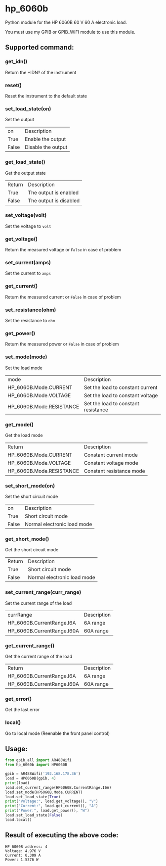# hp_6060b
Python module for the HP 6060B 60 V 60 A electronic load.

You must use my GPIB or GPIB_WIFI module to use this module.

## Supported command:
### get_idn()
Return the *IDN? of the instrument

### reset()
Reset the instrument to the default state

### set_load_state(on)
Set the output
<table>
  <tr><td>on</td><td>Description</td></tr>
  <tr><td>True</td><td>Enable the output</td></tr>
  <tr><td>False</td><td>Disable the output</td></tr>
</table>

### get_load_state()
Get the output state
<table>
  <tr><td>Return</td><td>Description</td></tr>
  <tr><td>True</td><td>The output is enabled</td></tr>
  <tr><td>False</td><td>The output is disabled</td></tr>
</table>

### set_voltage(volt)
Set the voltage to `volt`

### get_voltage()
Return the measured voltage or `False` in case of problem

### set_current(amps)
Set the current to `amps`

### get_current()
Return the measured current or `False` in case of problem

### set_resistance(ohm)
Set the resistance to `ohm`

### get_power()
Return the measured power or `False` in case of problem

### set_mode(mode)
Set the load mode
<table>
  <tr><td>mode</td><td>Description</td></tr>
  <tr><td>HP_6060B.Mode.CURRENT</td><td>Set the load to constant current</td></tr>
  <tr><td>HP_6060B.Mode.VOLTAGE</td><td>Set the load to constant voltage</td></tr>
  <tr><td>HP_6060B.Mode.RESISTANCE</td><td>Set the load to constant resistance</td></tr>
</table>

### get_mode()
Get the load mode
<table>
  <tr><td>Return </td><td>Description</td></tr>
  <tr><td>HP_6060B.Mode.CURRENT</td><td>Constant current mode</td></tr>
  <tr><td>HP_6060B.Mode.VOLTAGE</td><td>Constant voltage mode</td></tr>
  <tr><td>HP_6060B.Mode.RESISTANCE</td><td>Constant resistance mode</td></tr>
</table>

### set_short_mode(on)
Set the short circuit mode
<table>
  <tr><td>on</td><td>Description</td></tr>
  <tr><td>True</td><td>Short circuit mode</td></tr>
  <tr><td>False</td><td>Normal electronic load mode</td></tr>
</table>

### get_short_mode()
Get the short circuit mode
<table>
  <tr><td>Return</td><td>Description</td></tr>
  <tr><td>True</td><td>Short circuit mode</td></tr>
  <tr><td>False</td><td>Normal electronic load mode</td></tr>
</table>

### set_current_range(curr_range)
Set the current range of the load
<table>
  <tr><td>currRange</td><td>Description</td></tr>
  <tr><td>HP_6060B.CurrentRange.I6A</td><td>6A range</td></tr>
  <tr><td>HP_6060B.CurrentRange.I60A</td><td>60A range</td></tr>
</table>

### get_current_range()
Get the current range of the load
<table>
  <tr><td>Return</td><td>Description</td></tr>
  <tr><td>HP_6060B.CurrentRange.I6A</td><td>6A range</td></tr>
  <tr><td>HP_6060B.CurrentRange.I60A</td><td>60A range</td></tr>
</table>

### get_error()
Get the last error

### local()
Go to local mode (Reenable the front panel control)

## Usage:
```python
from gpib_all import AR488Wifi
from hp_6060b import HP6060B

gpib = AR488Wifi('192.168.178.36')
load = HP6060B(gpib, 4)
print(load)
load.set_current_range(HP6060B.CurrentRange.I6A)
load.set_mode(HP6060B.Mode.CURRENT)
load.set_load_state(True)
print("Voltage:", load.get_voltage(), "V")
print("Current:", load.get_current(), "A")
print("Power:", load.get_power(), "W")
load.set_load_state(False)
load.local()
```
## Result of executing the above code:
```
HP 6060B address: 4
Voltage: 4.976 V
Current: 0.309 A
Power: 1.5376 W
```
